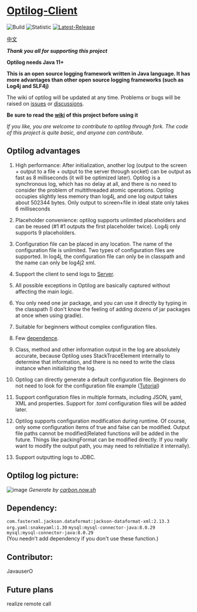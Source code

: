 # [Optilog-Client](https://github.com/OptiJava/Optilog-Client)

![Build](https://img.shields.io/badge/Build-Passing-green)
![Statistic](https://img.shields.io/badge/Code-3429Line-red)
[![Latest-Release](https://img.shields.io/badge/Release-Latest-blue)](https://github.com/OptiJava/Optilog-Client/releases/latest)

[中文](https://github.com/OptiJava/Optilog-Client/blob/master/README.md)

**_Thank you all for supporting this project_**

**Optilog needs Java 11+**

**This is an open source logging framework written in Java language. It has more advantages than other open source
logging frameworks (such as Log4j and SLF4j)**

The wiki of optilog will be updated at any time. Problems or bugs will be raised
on [issues](https://github.com/OptiJava/Optilog-Client/issues)
or [discussions](https://github.com/OptiJava/Optilog-Client/discussions).

**Be sure to read the [wiki](https://github.com/OptiJava/Optilog-Client/wiki) of this project before using it**

_If you like, you are welcome to contribute to optilog through fork. The code of this project is quite basic, and anyone
can contribute._

## Optilog advantages

1. High performance: After initialization, another log (output to the screen + output to a file + output to the server
   through socket) can be output as fast as 8 milliseconds (it will be optimized later). Optilog is a synchronous log,
   which has no delay at all, and there is no need to consider the
   problem of multithreaded atomic operations.
   Optilog occupies slightly less memory than log4j, and one log output takes about 502344 bytes.
   Only output to screen+file in ideal state only takes 6 milliseconds

2. Placeholder convenience: optilog supports unlimited placeholders and can be reused (#1 #1 outputs the first
   placeholder twice). Log4j only supports 9 placeholders.

3. Configuration file can be placed in any location. The name of the configuration file is unlimited. Two types of
   configuration files are supported. In log4j, the configuration file can only be in classpath and the name can only be
   log4j2 xml.

4. Support the client to send logs to [Server](https://github.com/OptiJava/Optilog-Server).

5. All possible exceptions in Optilog are basically captured without affecting the main logic.

6. You only need one jar package, and you can use it directly by typing in the classpath (I don't know the feeling of
   adding dozens of jar packages at once when using gradle).

7. Suitable for beginners without complex configuration files.

8. Few [dependence](https://github.com/OptiJava/Optilog-Client/blob/master/README-en.md#dependency).

9. Class, method and other information output in the log are absolutely accurate, because Optilog uses StackTraceElement
   internally to determine that information, and there is no need to write the class instance when initializing the
   log.

10. Optilog can directly generate a default configuration file. Beginners do not need to look for the configuration file
    example ([Tutorial](https://github.com/OptiJava/Optilog-Client/wiki/%E6%9B%B4%E5%A4%9A%E5%8A%9F%E8%83%BD#%E5%85%AD%E7%94%9F%E6%88%90%E9%BB%98%E8%AE%A4%E7%9A%84%E9%85%8D%E7%BD%AE%E6%96%87%E4%BB%B6))

11. Support configuration files in multiple formats, including JSON, yaml, XML and properties. Support for .toml
    configuration files will be added later.

12. Optilog supports configuration modification during runtime. Of course, only some configuration items of true and
    false can be modified. Output file paths cannot be modified(Related functions will be added in the future. Things
    like packingFormat can be modified directly. If you really want to modify the output path, you may need to
    reInitialize it internally).

13. Support outputting logs to JDBC.

## Optilog log picture:

![image](https://user-images.githubusercontent.com/106148777/170864247-7da18dd5-f5b9-4e5c-aee7-4174d29a8969.png)
_Generate by [carbon.now.sh](https://carbon.now.sh)_

## Dependency:

`com.fasterxml.jackson.dataformat:jackson-dataformat-xml:2.13.3`
\
`org.yaml:snakeyaml:1.30` `mysql:mysql-connector-java:8.0.29`
\
`mysql:mysql-connector-java:8.0.29`
\
(You needn't add dependency if you don't use these function.)

## Contributor:

JavauserO

## Future plans

realize remote call

